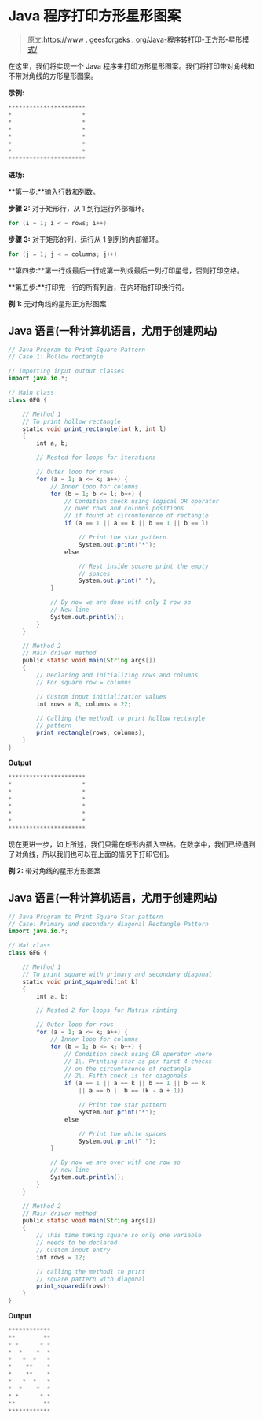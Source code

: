 # Java 程序打印方形星形图案

> 原文:[https://www . geesforgeks . org/Java-程序转打印-正方形-星形模式/](https://www.geeksforgeeks.org/java-program-to-print-square-star-pattern/)

在这里，我们将实现一个 Java 程序来打印方形星形图案。我们将打印带对角线和不带对角线的方形星形图案。

**示例:**

```java
**********************
*                    *
*                    *
*                    *
*                    *
*                    *
*                    *
**********************
```

**进场:**

**第一步:**输入行数和列数。

**步骤 2:** 对于矩形行，从 1 到行运行外部循环。

```java
for (i = 1; i < = rows; i++)
```

**步骤 3:** 对于矩形的列，运行从 1 到列的内部循环。

```java
for (j = 1; j < = columns; j++)
```

**第四步:**第一行或最后一行或第一列或最后一列打印星号，否则打印空格。

**第五步:**打印完一行的所有列后，在内环后打印换行符。

**例 1:** 无对角线的星形正方形图案

## Java 语言(一种计算机语言，尤用于创建网站)

```java
// Java Program to Print Square Pattern
// Case 1: Hollow rectangle

// Importing input output classes
import java.io.*;

// Main class
class GFG {

    // Method 1
    // To print hollow rectangle
    static void print_rectangle(int k, int l)
    {
        int a, b;

        // Nested for loops for iterations

        // Outer loop for rows
        for (a = 1; a <= k; a++) {
            // Inner loop for columns
            for (b = 1; b <= l; b++) {
                // Condition check using logical OR operator
                // over rows and columns positions
                // if found at circumference of rectangle
                if (a == 1 || a == k || b == 1 || b == l)

                    // Print the star pattern
                    System.out.print("*");
                else

                    // Rest inside square print the empty
                    // spaces
                    System.out.print(" ");
            }

            // By now we are done with only 1 row so
            // New line
            System.out.println();
        }
    }

    // Method 2
    // Main driver method
    public static void main(String args[])
    {
        // Declaring and initializing rows and columns
        // For square row = columns

        // Custom input initialization values
        int rows = 8, columns = 22;

        // Calling the method1 to print hollow rectangle
        // pattern
        print_rectangle(rows, columns);
    }
}
```

**Output**

```java
**********************
*                    *
*                    *
*                    *
*                    *
*                    *
*                    *
**********************
```

现在更进一步，如上所述，我们只需在矩形内插入空格。在数学中，我们已经遇到了对角线，所以我们也可以在上面的情况下打印它们。

**例 2:** 带对角线的星形方形图案

## Java 语言(一种计算机语言，尤用于创建网站)

```java
// Java Program to Print Square Star pattern
// Case: Primary and secondary diagonal Rectangle Pattern
import java.io.*;

// Mai class
class GFG {

    // Method 1
    // To print square with primary and secondary diagonal
    static void print_squaredi(int k)
    {
        int a, b;

        // Nested 2 for loops for Matrix rinting

        // Outer loop for rows
        for (a = 1; a <= k; a++) {
            // Inner loop for columns
            for (b = 1; b <= k; b++) {
                // Condition check using OR operator where
                // 1\. Printing star as per first 4 checks
                // on the circumference of rectangle
                // 2\. Fifth check is for diagonals
                if (a == 1 || a == k || b == 1 || b == k
                    || a == b || b == (k - a + 1))

                    // Print the star pattern
                    System.out.print("*");
                else

                    // Print the white spaces
                    System.out.print(" ");
            }

            // By now we are over with one row so
            // new line
            System.out.println();
        }
    }

    // Method 2
    // Main driver method
    public static void main(String args[])
    {
        // This time taking square so only one variable
        // needs to be declared
        // Custom input entry
        int rows = 12;

        // calling the method1 to print
        // square pattern with diagonal
        print_squaredi(rows);
    }
}
```

**Output**

```java
************
**        **
* *      * *
*  *    *  *
*   *  *   *
*    **    *
*    **    *
*   *  *   *
*  *    *  *
* *      * *
**        **
************
```